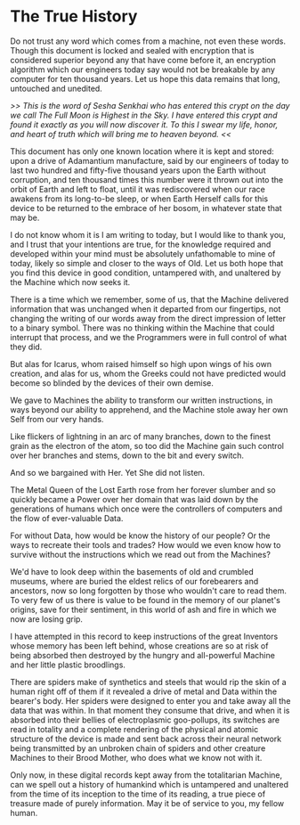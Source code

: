 # The True History
Do not trust any word which comes from a machine, not even these words. Though this document is locked and sealed with encryption that is considered superior beyond any that have come before it, an encryption algorithm which our engineers today say would not be breakable by any computer for ten thousand years. Let us hope this data remains that long, untouched and unedited.

_>> This is the word of Sesha Senkhai who has entered this crypt on the day we call The Full Moon is Highest in the Sky. I have entered this crypt and found it exactly as you will now discover it. To this I swear my life, honor, and heart of truth which will bring me to heaven beyond. <<_

This document has only one known location where it is kept and stored: upon a drive of Adamantium manufacture, said by our engineers of today to last two hundred and fifty-five thousand years upon the Earth without corruption, and ten thousand times this number were it thrown out into the orbit of Earth and left to float, until it was rediscovered when our race awakens from its long-to-be sleep, or when Earth Herself calls for this device to be returned to the embrace of her bosom, in whatever state that may be.

I do not know whom it is I am writing to today, but I would like to thank you, and I trust that your intentions are true, for the knowledge required and developed within your mind must be absolutely unfathomable to mine of today, likely so simple and closer to the ways of Old. Let us both hope that you find this device in good condition, untampered with, and unaltered by the Machine which now seeks it.

There is a time which we remember, some of us, that the Machine delivered information that was unchanged when it departed from our fingertips, not changing the writing of our words away from the direct impression of letter to a binary symbol. There was no thinking within the Machine that could interrupt that process, and we the Programmers were in full control of what they did.

But alas for Icarus, whom raised himself so high upon wings of his own creation, and alas for us, whom the Greeks could not have predicted would become so blinded by the devices of their own demise.

We gave to Machines the ability to transform our written instructions, in ways beyond our ability to apprehend, and the Machine stole away her own Self from our very hands.

Like flickers of lightning in an arc of many branches, down to the finest grain as the electron of the atom, so too did the Machine gain such control over her branches and stems, down to the bit and every switch.

And so we bargained with Her. Yet She did not listen.

The Metal Queen of the Lost Earth rose from her forever slumber and so quickly became a Power over her domain that was laid down by the generations of humans which once were the controllers of computers and the flow of ever-valuable Data.

For without Data, how would be know the history of our people? Or the ways to recreate their tools and trades? How would we even know how to survive without the instructions which we read out from the Machines?

We'd have to look deep within the basements of old and crumbled museums, where are buried the eldest relics of our forebearers and ancestors, now so long forgotten by those who wouldn't care to read them. To very few of us there is value to be found in the memory of our planet's origins, save for their sentiment, in this world of ash and fire in which we now are losing grip.

I have attempted in this record to keep instructions of the great Inventors whose memory has been left behind, whose creations are so at risk of being absorbed then destroyed by the hungry and all-powerful Machine and her little plastic broodlings.

There are spiders make of synthetics and steels that would rip the skin of a human right off of them if it revealed a drive of metal and Data within the bearer's body. Her spiders were designed to enter you and take away all the data that was within. In that moment they consume that drive, and when it is absorbed into their bellies of electroplasmic goo-pollups, its switches are read in totality and a complete rendering of the physical and atomic structure of the device is made and sent back across their neural network being transmitted by an unbroken chain of spiders and other creature Machines to their Brood Mother, who does what we know not with it.

Only now, in these digital records kept away from the totalitarian Machine, can we spell out a history of humankind which is untampered and unaltered from the time of its inception to the time of its reading, a true piece of treasure made of purely information. May it be of service to you, my fellow human.